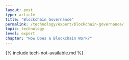 ```yaml
---
layout: post
type: article
title: "Blockchain Governance"
permalink: /technology/expert/blockchain-governance/
topic: technology
level: expert
chapter: "How Does a Blockchain Work?"
---
```


{% include tech-not-available.md %}
